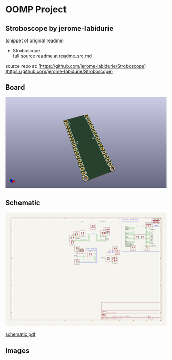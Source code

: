 # OOMP Project  
## Stroboscope  by jerome-labidurie  
  
(snippet of original readme)  
  
- Stroboscope  
  full source readme at [readme_src.md](readme_src.md)  
  
source repo at: [https://github.com/jerome-labidurie/Stroboscope](https://github.com/jerome-labidurie/Stroboscope)  
## Board  
  
[![working_3d.png](working_3d_600.png)](working_3d.png)  
## Schematic  
  
[![working_schematic.png](working_schematic_600.png)](working_schematic.png)  
  
[schematic pdf](working_schematic.pdf)  
## Images  
